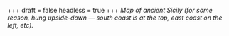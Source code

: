 
+++
draft = false
headless = true
+++
_Map of ancient Sicily (for some reason, hung upside-down &mdash; south coast is at the top, east coast on the left, etc)._
